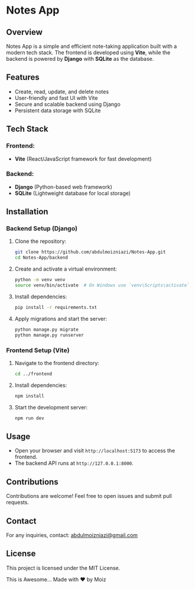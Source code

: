 # Notes App

## Overview
Notes App is a simple and efficient note-taking application built with a modern tech stack. The frontend is developed using **Vite**, while the backend is powered by **Django** with **SQLite** as the database.

## Features
- Create, read, update, and delete notes
- User-friendly and fast UI with Vite
- Secure and scalable backend using Django
- Persistent data storage with SQLite

## Tech Stack
### Frontend:
- **Vite** (React/JavaScript framework for fast development)

### Backend:
- **Django** (Python-based web framework)
- **SQLite** (Lightweight database for local storage)

## Installation

### Backend Setup (Django)
1. Clone the repository:
   ```bash
   git clone https://github.com/abdulmoizniazi/Notes-App.git
   cd Notes-App/backend
   ```
2. Create and activate a virtual environment:
   ```bash
   python -m venv venv
   source venv/bin/activate  # On Windows use `venv\Scripts\activate`
   ```
3. Install dependencies:
   ```bash
   pip install -r requirements.txt
   ```
4. Apply migrations and start the server:
   ```bash
   python manage.py migrate
   python manage.py runserver
   ```

### Frontend Setup (Vite)
1. Navigate to the frontend directory:
   ```bash
   cd ../frontend
   ```
2. Install dependencies:
   ```bash
   npm install
   ```
3. Start the development server:
   ```bash
   npm run dev
   ```

## Usage
- Open your browser and visit `http://localhost:5173` to access the frontend.
- The backend API runs at `http://127.0.0.1:8000`.

## Contributions
Contributions are welcome! Feel free to open issues and submit pull requests.

## Contact
For any inquiries, contact: [abdulmoizniazi@gmail.com](mailto:abdulmoizniazi@gmail.com)

## License
This project is licensed under the MIT License.


This is Awesome... Made with ❤️ by Moiz

